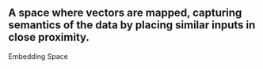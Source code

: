 A space where vectors are mapped, capturing semantics of the data by placing similar inputs in close proximity.
---
Embedding Space
